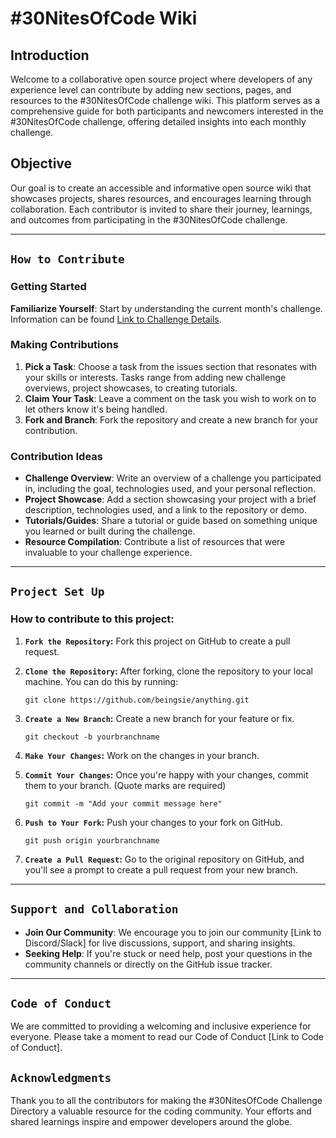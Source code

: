# #30NitesOfCode Wiki

## Introduction
Welcome to a collaborative open source project where developers of any experience level can contribute by adding new sections, pages, and resources to the #30NitesOfCode challenge wiki. This platform serves as a comprehensive guide for both participants and newcomers interested in the #30NitesOfCode challenge, offering detailed insights into each monthly challenge.

## Objective
Our goal is to create an accessible and informative open source wiki that showcases projects, shares resources, and encourages learning through collaboration. Each contributor is invited to share their journey, learnings, and outcomes from participating in the #30NitesOfCode challenge.

---

## `How to Contribute`

### Getting Started
**Familiarize Yourself**: Start by understanding the current month's challenge. Information can be found [Link to Challenge Details](https://www.codedex.io/30-nites-of-code).

### Making Contributions
1. **Pick a Task**: Choose a task from the issues section that resonates with your skills or interests. Tasks range from adding new challenge overviews, project showcases, to creating tutorials.
2. **Claim Your Task**: Leave a comment on the task you wish to work on to let others know it's being handled.
3. **Fork and Branch**: Fork the repository and create a new branch for your contribution.

### Contribution Ideas
- **Challenge Overview**: Write an overview of a challenge you participated in, including the goal, technologies used, and your personal reflection.
- **Project Showcase**: Add a section showcasing your project with a brief description, technologies used, and a link to the repository or demo.
- **Tutorials/Guides**: Share a tutorial or guide based on something unique you learned or built during the challenge.
- **Resource Compilation**: Contribute a list of resources that were invaluable to your challenge experience.

---

## `Project Set Up`
### How to contribute to this project:

1. **`Fork the Repository`:** Fork this project on GitHub to create a pull request.

2. **`Clone the Repository`:** After forking, clone the repository to your local machine. You can do this by running:
   ```
   git clone https://github.com/beingsie/anything.git
   ```
3. **`Create a New Branch`:** Create a new branch for your feature or fix.
   ```
   git checkout -b yourbranchname
   ```

4. **`Make Your Changes`:** Work on the changes in your branch.

5. **`Commit Your Changes`:** Once you're happy with your changes, commit them to your branch. (Quote marks are required)
   ```
   git commit -m "Add your commit message here"
   ```

6. **`Push to Your Fork`:** Push your changes to your fork on GitHub.
   ```
   git push origin yourbranchname
   ```

7. **`Create a Pull Request`:** Go to the original repository on GitHub, and you'll see a prompt to create a pull request from your new branch.

---

## `Support and Collaboration`
- **Join Our Community**: We encourage you to join our community [Link to Discord/Slack] for live discussions, support, and sharing insights.
- **Seeking Help**: If you're stuck or need help, post your questions in the community channels or directly on the GitHub issue tracker.

---

## `Code of Conduct`
We are committed to providing a welcoming and inclusive experience for everyone. Please take a moment to read our Code of Conduct [Link to Code of Conduct].

## `Acknowledgments`
Thank you to all the contributors for making the #30NitesOfCode Challenge Directory a valuable resource for the coding community. Your efforts and shared learnings inspire and empower developers around the globe.
